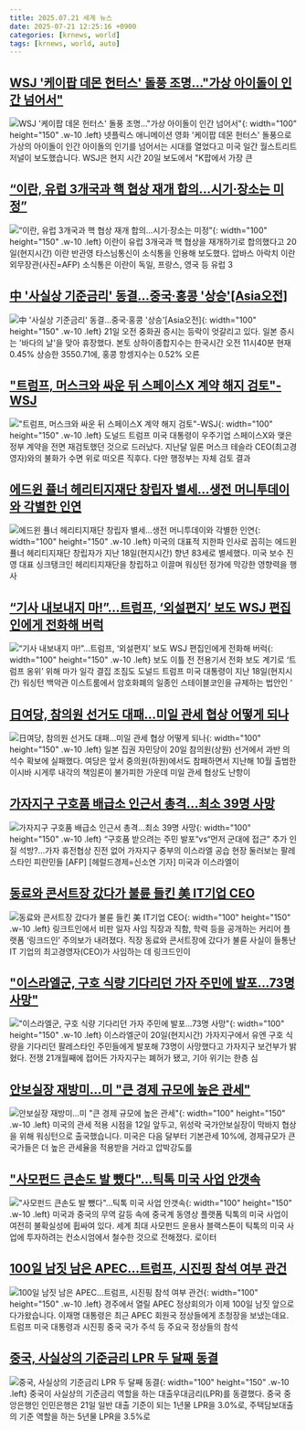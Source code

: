```yaml
---
title: 2025.07.21 세계 뉴스
date: 2025-07-21 12:25:16 +0900
categories: [krnews, world]
tags: [krnews, world, auto]
---
```

## [WSJ '케이팝 데몬 헌터스' 돌풍 조명..."가상 아이돌이 인간 넘어서"](https://n.news.naver.com/mnews/article/052/0002221966)

![WSJ '케이팝 데몬 헌터스' 돌풍 조명..."가상 아이돌이 인간 넘어서"](https://mimgnews.pstatic.net/image/origin/052/2025/07/21/2221966.jpg?type=nf220_150){: width="100" height="150" .w-10 .left}
넷플릭스 애니메이션 영화 '케이팝 데몬 헌터스' 돌풍으로 가상의 아이돌이 인간 아이돌의 인기를 넘어서는 시대를 열었다고 미국 일간 월스트리트저널이 보도했습니다. WSJ은 현지 시간 20일 보도에서 "K팝에서 가장 큰

## [“이란, 유럽 3개국과 핵 협상 재개 합의…시기·장소는 미정”](https://n.news.naver.com/mnews/article/018/0006069352)

![“이란, 유럽 3개국과 핵 협상 재개 합의…시기·장소는 미정”](https://mimgnews.pstatic.net/image/origin/018/2025/07/20/6069352.jpg?type=nf220_150){: width="100" height="150" .w-10 .left}
이란이 유럽 3개국과 핵 협상을 재개하기로 합의했다고 20일(현지시간) 이란 반관영 타스님통신이 소식통을 인용해 보도했다. 압바스 아락치 이란 외무장관(사진=AFP) 소식통은 이란이 독일, 프랑스, 영국 등 유럽 3

## [中 '사실상 기준금리' 동결…중국·홍콩 '상승'[Asia오전]](https://n.news.naver.com/mnews/article/008/0005224489)

![中 '사실상 기준금리' 동결…중국·홍콩 '상승'[Asia오전]](https://mimgnews.pstatic.net/image/origin/008/2025/07/21/5224489.jpg?type=nf220_150){: width="100" height="150" .w-10 .left}
21일 오전 중화권 증시는 등락이 엇갈리고 있다. 일본 증시는 '바다의 날'을 맞아 휴장했다. 본토 상하이종합지수는 한국시간 오전 11시40분 현재 0.45% 상승한 3550.71에, 홍콩 항셍지수는 0.52% 오른

## ["트럼프, 머스크와 싸운 뒤 스페이스X 계약 해지 검토"-WSJ](https://n.news.naver.com/mnews/article/008/0005224143)

!["트럼프, 머스크와 싸운 뒤 스페이스X 계약 해지 검토"-WSJ](https://mimgnews.pstatic.net/image/origin/008/2025/07/20/5224143.jpg?type=nf220_150){: width="100" height="150" .w-10 .left}
도널드 트럼프 미국 대통령이 우주기업 스페이스X와 맺은 정부 계약을 전면 재검토했던 것으로 드러났다. 지난달 일론 머스크 테슬라 CEO(최고경영자)와의 불화가 수면 위로 떠오른 직후다. 다만 행정부는 자체 검토 결과

## [에드윈 퓰너 헤리티지재단 창립자 별세…생전 머니투데이와 각별한 인연](https://n.news.naver.com/mnews/article/008/0005224209)

![에드윈 퓰너 헤리티지재단 창립자 별세…생전 머니투데이와 각별한 인연](https://mimgnews.pstatic.net/image/origin/008/2025/07/20/5224209.jpg?type=nf220_150){: width="100" height="150" .w-10 .left}
미국의 대표적 지한파 인사로 꼽히는 에드윈 퓰너 헤리티지재단 창립자가 지난 18일(현지시간) 향년 83세로 별세했다. 미국 보수 진영 대표 싱크탱크인 헤리티지재단을 창립하고 이끌며 워싱턴 정가에 막강한 영향력을 행사

## [“기사 내보내지 마!”…트럼프, ‘외설편지’ 보도 WSJ 편집인에게 전화해 버럭](https://n.news.naver.com/mnews/article/016/0002502440)

![“기사 내보내지 마!”…트럼프, ‘외설편지’ 보도 WSJ 편집인에게 전화해 버럭](https://mimgnews.pstatic.net/image/origin/016/2025/07/21/2502440.jpg?type=nf220_150){: width="100" height="150" .w-10 .left}
보도 이틀 전 전용기서 전화 보도 계기로 ‘트럼프 옹위’ 위해 마가 일각 결집 조짐도 도널드 트럼프 미국 대통령이 지난 18일(현지시간) 워싱턴 백악관 이스트룸에서 암호화폐의 일종인 스테이블코인을 규제하는 법안인 ‘

## [日여당, 참의원 선거도 대패…미일 관세 협상 어떻게 되나](https://n.news.naver.com/mnews/article/018/0006069823)

![日여당, 참의원 선거도 대패…미일 관세 협상 어떻게 되나](https://mimgnews.pstatic.net/image/origin/018/2025/07/21/6069823.jpg?type=nf220_150){: width="100" height="150" .w-10 .left}
일본 집권 자민당이 20일 참의원(상원) 선거에서 과반 의석수 확보에 실패했다. 여당은 앞서 중의원(하원)에서도 참패하면서 지난해 10월 출범한 이시바 시게루 내각의 책임론이 불가피한 가운데 미일 관세 협상도 난항이

## [가자지구 구호품 배급소 인근서 총격…최소 39명 사망](https://n.news.naver.com/mnews/article/016/0002502075)

![가자지구 구호품 배급소 인근서 총격…최소 39명 사망](https://mimgnews.pstatic.net/image/origin/016/2025/07/20/2502075.jpg?type=nf220_150){: width="100" height="150" .w-10 .left}
“구호품 받으려는 주민 발포”vs“먼저 군대에 접근” 추가 인질 석방?…가자 휴전협상 진전 없어 가자지구 중부의 이스라엘 공습 현장 둘러보는 팔레스타인 피란민들 [AFP] [헤럴드경제=신소연 기자] 미국과 이스라엘이

## [동료와 콘서트장 갔다가 불륜 들킨 美 IT기업 CEO](https://n.news.naver.com/mnews/article/023/0003918246)

![동료와 콘서트장 갔다가 불륜 들킨 美 IT기업 CEO](https://mimgnews.pstatic.net/image/origin/023/2025/07/21/3918246.jpg?type=nf220_150){: width="100" height="150" .w-10 .left}
링크트인에서 비판 일자 사임 직장과 직함, 학력 등을 공개하는 커리어 플랫폼 ‘링크드인’ 주의보가 내려졌다. 직장 동료와 콘서트장에 갔다가 불륜 사실이 들통난 IT 기업의 최고경영자(CEO)가 사임하는 데 링크드인이

## ["이스라엘군, 구호 식량 기다리던 가자 주민에 발포…73명 사망"](https://n.news.naver.com/mnews/article/123/0002364065)

!["이스라엘군, 구호 식량 기다리던 가자 주민에 발포…73명 사망"](https://mimgnews.pstatic.net/image/origin/123/2025/07/21/2364065.jpg?type=nf220_150){: width="100" height="150" .w-10 .left}
이스라엘군이 20일(현지시간) 가자지구에서 유엔 구호 식량을 기다리던 팔레스타인 주민들에게 발포해 73명이 사망했다고 가자지구 보건부가 밝혔다. 전쟁 21개월째에 접어든 가자지구는 폐허가 됐고, 기아 위기는 한층 심

## [안보실장 재방미…미 "큰 경제 규모에 높은 관세"](https://n.news.naver.com/mnews/article/055/0001276957)

![안보실장 재방미…미 "큰 경제 규모에 높은 관세"](https://mimgnews.pstatic.net/image/origin/055/2025/07/21/1276957.jpg?type=nf220_150){: width="100" height="150" .w-10 .left}
미국의 관세 적용 시점을 12일 앞두고, 위성락 국가안보실장이 막바지 협상을 위해 워싱턴으로 출국했습니다. 미국은 다음 달부터 기본관세 10%에, 경제규모가 큰 국가들은 더 높은 관세율을 적용받을 거라고 압박강도를

## ["사모펀드 큰손도 발 뺐다"…틱톡 미국 사업 안갯속](https://n.news.naver.com/mnews/article/001/0015519638)

!["사모펀드 큰손도 발 뺐다"…틱톡 미국 사업 안갯속](https://mimgnews.pstatic.net/image/origin/001/2025/07/21/15519638.jpg?type=nf220_150){: width="100" height="150" .w-10 .left}
미국과 중국의 무역 갈등 속에 중국계 동영상 플랫폼 틱톡의 미국 사업이 여전히 불확실성에 휩싸여 있다. 세계 최대 사모펀드 운용사 블랙스톤이 틱톡의 미국 사업에 투자하려는 컨소시엄에서 철수한 것으로 전해졌다. 로이터

## [100일 남짓 남은 APEC...트럼프, 시진핑 참석 여부 관건](https://n.news.naver.com/mnews/article/052/0002222016)

![100일 남짓 남은 APEC...트럼프, 시진핑 참석 여부 관건](https://mimgnews.pstatic.net/image/origin/052/2025/07/21/2222016.jpg?type=nf220_150){: width="100" height="150" .w-10 .left}
경주에서 열릴 APEC 정상회의가 이제 100일 남짓 앞으로 다가왔습니다. 이재명 대통령은 최근 APEC 회원국 정상들에게 초청장을 보냈는데요. 트럼프 미국 대통령과 시진핑 중국 국가 주석 등 주요국 정상들의 참석

## [중국, 사실상의 기준금리 LPR 두 달째 동결](https://n.news.naver.com/mnews/article/011/0004511566)

![중국, 사실상의 기준금리 LPR 두 달째 동결](https://mimgnews.pstatic.net/image/origin/011/2025/07/21/4511566.jpg?type=nf220_150){: width="100" height="150" .w-10 .left}
중국이 사실상의 기준금리 역할을 하는 대출우대금리(LPR)를 동결했다. 중국 중앙은행인 인민은행은 21일 일반 대출 기준이 되는 1년물 LPR을 3.0%로, 주택담보대출의 기준 역할을 하는 5년물 LPR을 3.5%로

